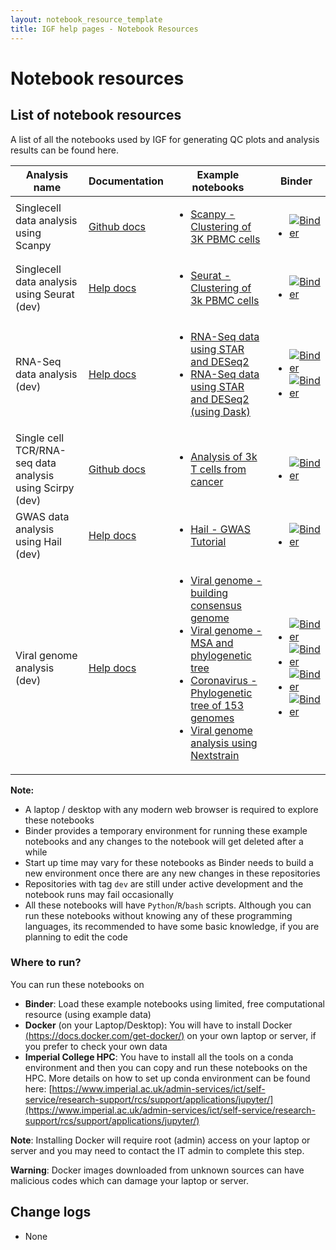 ```yaml
---
layout: notebook_resource_template
title: IGF help pages - Notebook Resources
---
```


# Notebook resources

## List of notebook resources

A list of all the notebooks used by IGF for generating QC plots and analysis results can be found here.

<div class="table-responsive">
<table class="table table-hover">
  <thead class="table-light">
    <tr style="text-align: center;">
      <th scope="col">Analysis name</th>
      <th scope="col">Documentation</th>
      <th scope="col">Example notebooks</th>
      <th scope="col">Binder</th>
    </tr>
  </thead>
  <tbody>
    <tr>
      <td>Singlecell data analysis using Scanpy</td>
      <td><a href="https://github.com/imperial-genomics-facility/scanpy-notebook-image">Github docs</a></td>
      <td><ul><li><a href="https://nbviewer.jupyter.org/github/imperial-genomics-facility/scanpy-notebook-image/blob/master/examples/Clustering_3K_PBMCs_v0.0.4.1.ipynb">Scanpy - Clustering of 3K PBMC cells</a></li></ul></td>
      <td><ul><li><a href="https://mybinder.org/v2/gh/imperial-genomics-facility/scanpy-notebook-image/master?urlpath=lab%2Ftree%2Fexamples%2FClustering_3K_PBMCs_v0.0.4.1.ipynb"><img alt="Binder" src="https://mybinder.org/badge_logo.svg"></a></li></ul></td>
    </tr>
    <tr>
      <td>Singlecell data analysis using Seurat (dev)</td>
      <td><a href="https://seurat-notebook-image.readthedocs.io/en/latest/">Help docs</a></td>
      <td><ul><li><a href="https://nbviewer.jupyter.org/github/imperial-genomics-facility/seurat-notebook-image/blob/master/examples/seurat_basic_v0.0.1.ipynb">Seurat - Clustering of 3k PBMC cells</a></li></ul></td>
      <td><ul><li><a href="https://mybinder.org/v2/gh/imperial-genomics-facility/seurat-notebook-image/master?urlpath=lab%2Ftree%2Fexamples%2Fseurat_basic_v0.0.1.ipynb"><img alt="Binder" src="https://mybinder.org/badge_logo.svg"></a></li></ul></td>
    </tr>
    <tr>
      <td>RNA-Seq data analysis (dev)</td>
      <td><a href="https://rnaseq-notebook-image.readthedocs.io/en/latest/">Help docs</a></td>
      <td><ul><li><a href="https://nbviewer.jupyter.org/github/imperial-genomics-facility/rnaseq-notebook-image/blob/master/examples/rnaseq_example_1_v0.0.1.ipynb">RNA-Seq data using STAR and DESeq2</a></li><li><a href="https://nbviewer.jupyter.org/github/imperial-genomics-facility/rnaseq-notebook-image/blob/master/examples/rnaseq_example_dask_1_v0.0.1.ipynb">RNA-Seq data using STAR and DESeq2 (using Dask)</a></li></ul></td>
      <td><ul><li><a href="https://notebooks.gesis.org/binder/v2/gh/imperial-genomics-facility/rnaseq-notebook-image/master?urlpath=lab%2Ftree%2Fexamples%2Frnaseq_example_1_v0.0.1.ipynb"><img alt="Binder" src="https://mybinder.org/badge_logo.svg"></a></li><li><a href="https://notebooks.gesis.org/binder/v2/gh/imperial-genomics-facility/rnaseq-notebook-image/master?urlpath=lab%2Ftree%2Fexamples%2Frnaseq_example_dask_1_v0.0.1.ipynb"><img alt="Binder" src="https://mybinder.org/badge_logo.svg"></a></li></ul></td>
    </tr>
    <tr>
      <td>Single cell TCR/RNA-seq data analysis using Scirpy (dev)</td>
      <td><a href="https://github.com/imperial-genomics-facility/scirpy-notebook-image">Github docs</a></td>
      <td><ul><li><a href="https://nbviewer.jupyter.org/github/imperial-genomics-facility/scirpy-notebook-image/blob/main/examples/Scirpy_tutorial_3k_tcr.ipynb">Analysis of 3k T cells from cancer</a></li></ul></td>
      <td><ul><li><a href="https://mybinder.org/v2/gh/imperial-genomics-facility/scirpy-notebook-image/main?urlpath=lab%2Ftree%2Fexamples%2FScirpy_tutorial_3k_tcr.ipynb"><img alt="Binder" src="https://mybinder.org/badge_logo.svg"></a></li></ul></td>
    </tr>
    <tr>
      <td>GWAS data analysis using Hail (dev)</td>
      <td><a href="https://hail-notebook-image.readthedocs.io/en/latest">Help docs</a></td>
      <td><ul><li><a href="https://nbviewer.jupyter.org/github/imperial-genomics-facility/hail-notebook-image/blob/master/examples/hail_GWAS_v0.0.1.ipynb">Hail - GWAS Tutorial</a></li></ul></td>
      <td><ul><li><a href="https://mybinder.org/v2/gh/imperial-genomics-facility/hail-notebook-image/master?urlpath=lab%2Ftree%2Fexamples%2Fhail_GWAS_v0.0.1.ipynb"><img alt="Binder" src="https://mybinder.org/badge_logo.svg"></a></li></ul></td>
    </tr>
    <tr>
      <td>Viral genome analysis (dev)</td>
      <td><a href="https://viral-genome-notebook-image.readthedocs.io/en/latest/">Help docs</a></td>
      <td><ul><li><a href="https://nbviewer.jupyter.org/github/imperial-genomics-facility/viral-genome-notebook-image/blob/master/examples/coronavirus_analysis_build_consensus_fasta.ipynb">Viral genome - building consensus genome</a></li><li><a href="https://nbviewer.jupyter.org/github/imperial-genomics-facility/viral-genome-notebook-image/blob/master/examples/coronavirus_analysis_multiple_sequence_alignment_and_tree_building.ipynb">Viral genome - MSA and phylogenetic tree</a></li><li><a href="https://nbviewer.jupyter.org/github/imperial-genomics-facility/viral-genome-notebook-image/blob/master/examples/coronavirus_analysis_Tree_building_for_153_Coronavirus_genomes.ipynb">Coronavirus - Phylogenetic tree of 153 genomes</a></li><li><a href="https://nbviewer.jupyter.org/github/imperial-genomics-facility/viral-genome-notebook-image/blob/master/examples/coronavirus_analysis_alignment_and_tree_building_using_Nextstrain.ipynb">Viral genome analysis using Nextstrain</a></li></ul></td>
      <td><ul><li><a href="https://mybinder.org/v2/gh/imperial-genomics-facility/viral-genome-notebook-image/master?urlpath=lab%2Ftree%2Fexamples%2Fcoronavirus_analysis_build_consensus_fasta.ipynb"><img alt="Binder" src="https://mybinder.org/badge_logo.svg"></a></li><li><a href="https://mybinder.org/v2/gh/imperial-genomics-facility/viral-genome-notebook-image/master?urlpath=lab%2Ftree%2Fexamples%2Fcoronavirus_analysis_multiple_sequence_alignment_and_tree_building.ipynb"><img alt="Binder" src="https://mybinder.org/badge_logo.svg"></a></li><li><a href="https://mybinder.org/v2/gh/imperial-genomics-facility/viral-genome-notebook-image/master?urlpath=lab%2Ftree%2Fexamples%2Fcoronavirus_analysis_Tree_building_for_153_Coronavirus_genomes.ipynb"><img alt="Binder" src="https://mybinder.org/badge_logo.svg"></a></li><li><a href="https://mybinder.org/v2/gh/imperial-genomics-facility/viral-genome-notebook-image/master?urlpath=lab%2Ftree%2Fexamples%2Fcoronavirus_analysis_alignment_and_tree_building_using_Nextstrain.ipynb"><img alt="Binder" src="https://mybinder.org/badge_logo.svg"></a></li></ul></td>
    </tr>
  </tbody>
</table>
</div>

__Note:__ 
* A laptop / desktop with any modern web browser is required to explore these notebooks
* Binder provides a temporary environment for running these example notebooks and any changes to the notebook will get deleted after a while
* Start up time may vary for these notebooks as Binder needs to build a new environment once there are any new changes in these repositories
* Repositories with tag `dev` are still under active development and the notebook runs may fail occasionally 
* All these notebooks will have `Python`/`R`/`bash` scripts. Although you can run these notebooks without knowing any of these programming languages, its recommended to have some basic knowledge, if you are planning to edit the code

### Where to run?

You can run these notebooks on

* __Binder__: Load these example notebooks using limited, free computational resource (using example data)
* __Docker__ (on your Laptop/Desktop): You will have to install Docker [(https://docs.docker.com/get-docker/)](https://docs.docker.com/get-docker/) on your own laptop or server, if you prefer to check your own data
* __Imperial College HPC__: You have to install all the tools on a conda environment and then you can copy and run these notebooks on the HPC. More details on how to set up conda environment can be found here: [https://www.imperial.ac.uk/admin-services/ict/self-service/research-support/rcs/support/applications/jupyter/](https://www.imperial.ac.uk/admin-services/ict/self-service/research-support/rcs/support/applications/jupyter/)


__Note__: Installing Docker will require root (admin) access on your laptop or server and you may need to contact the IT admin to complete this step.

__Warning__: Docker images downloaded from unknown sources can have malicious codes which can damage your laptop or server.

## Change logs
* None
